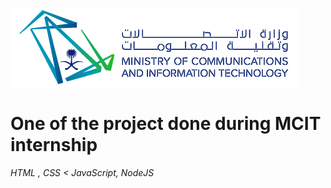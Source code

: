 ![alt text](https://github.com/Hadi2x/RecruitmentProject/blob/main/mcit-logo.png?raw=true)
# One of the project done during MCIT internship
*HTML , CSS < JavaScript, NodeJS*
